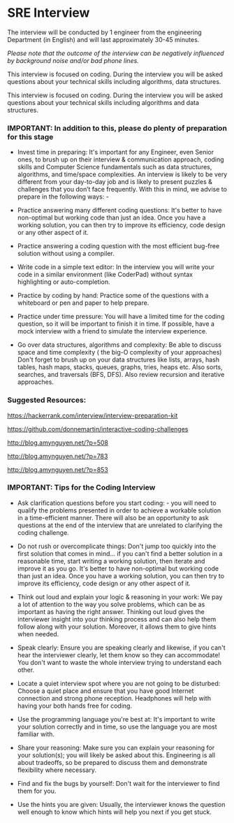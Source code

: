 # SRE Interview

The interview will be conducted by 1 engineer from the engineering Department (in English) and will last approximately 30-45 minutes.  

_Please note that the outcome of the interview can be negatively influenced by background noise and/or bad phone lines._

This interview is focused on coding. During the interview you will be asked questions about your technical skills including algorithms, data structures.

This interview is focused on coding. During the interview you will be asked questions about your technical skills including algorithms and data structures. 


### IMPORTANT: In addition to this, please do plenty of preparation for this stage

* Invest time in preparing: It's important for any Engineer, even Senior ones, to brush up on their interview & communication approach, coding skills and Computer Science fundamentals such as data structures, algorithms, and time/space complexities. An interview is likely to be very different from your day-to-day job and is likely to present puzzles & challenges that you don’t face frequently. With this in mind, we advise to prepare in the following ways: -

* Practice answering many different coding questions: It's better to have non-optimal but working code than just an idea. Once you have a working solution, you can then try to improve its efficiency, code design or any other aspect of it.

* Practice answering a coding question with the most efficient bug-free solution without using a compiler.

* Write code in a simple text editor: In the interview you will write your code in a similar environment (like CoderPad) without syntax highlighting or auto-completion.

* Practice by coding by hand: Practice some of the questions with a whiteboard or pen and paper to help prepare.

* Practice under time pressure: You will have a limited time for the coding question, so it will be important to finish it in time. If possible, have a mock interview with a friend to simulate the interview experience.

* Go over data structures, algorithms and complexity: Be able to discuss space and time complexity ( the big-O complexity of your approaches) Don't forget to brush up on your data structures like lists, arrays, hash tables, hash maps, stacks, queues, graphs, tries, heaps etc. Also sorts, searches, and traversals (BFS, DFS). Also review recursion and iterative approaches.

 

### Suggested Resources:

https://hackerrank.com/interview/interview-preparation-kit 

https://github.com/donnemartin/interactive-coding-challenges

http://blog.amynguyen.net/?p=508 

http://blog.amynguyen.net/?p=783 

http://blog.amynguyen.net/?p=853
 

### IMPORTANT: Tips for the Coding Interview

* Ask clarification questions before you start coding: - you will need to qualify the problems presented in order to achieve a workable solution in a time-efficient manner. There will also be an opportunity to ask questions at the end of the interview that are unrelated to clarifying the coding challenge.

* Do not rush or overcomplicate things: Don't jump too quickly into the first solution that comes in mind... if you can't find a better solution in a reasonable time, start writing a working solution, then iterate and improve it as you go. It's better to have non-optimal but working code than just an idea. Once you have a working solution, you can then try to improve its efficiency, code design or any other aspect of it.

* Think out loud and explain your logic & reasoning in your work: We pay a lot of attention to the way you solve problems, which can be as important as having the right answer. Thinking out loud gives the interviewer insight into your thinking process and can also help them follow along with your solution. Moreover, it allows them to give hints when needed.

* Speak clearly: Ensure you are speaking clearly and likewise, if you can't hear the interviewer clearly, let them know so they can accommodate! You don't want to waste the whole interview trying to understand each other.

* Locate a quiet interview spot where you are not going to be disturbed: Choose a quiet place and ensure that you have good Internet connection and strong phone reception. Headphones will help with having your both hands free for coding.

* Use the programming language you're best at: It's important to write your solution correctly and in time, so use the language you are most familiar with.

* Share your reasoning: Make sure you can explain your reasoning for your solution(s); you will likely be asked about this. Engineering is all about tradeoffs, so be prepared to discuss them and demonstrate flexibility where necessary.

* Find and fix the bugs by yourself: Don't wait for the interviewer to find them for you.

* Use the hints you are given: Usually, the interviewer knows the question well enough to know which hints will help you next if you get stuck.

 
